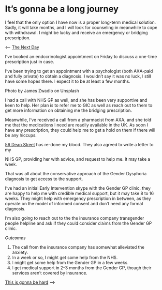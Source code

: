 # It’s gonna be a long journey
<time datetime="2020-03-27"/>

I feel that the only option I have now is a proper long-term medical solution.
Sadly, it will take months, and I will look for counseling in meanwhile to cope
with withdrawal. I might be lucky and receive an emergency or bridging
prescription.

⟵  [The Next Day][]

I’ve booked an endocrinologist appointment on Friday to discuss a one-time
prescription just in case.

I’ve been trying to get an appointment with a psychologist (both AXA-paid and
fully private) to obtain a diagnosis. I wouldn’t say it was no luck, I still
have some hopes there. I expect it to be at least a few months.

Photo by James Zwadlo on Unsplash

I had a call with NHS GP as well, and she has been very supportive and keen to
help. Her plan is to refer me to GIC as well as reach out to them to get more
information on obtaining me the bridging prescription.

Meanwhile, I’ve received a call from a pharmacist from AXA, and she told me
that the medications I need are readily available in the UK. As soon I have any
prescription, they could help me to get a hold on them if there will be any
hiccups.

[56 Dean Street][56T] has re-done my blood. They also agreed to write a letter to my

NHS GP, providing her with advice, and request to help me. It may take a week.

That was all about the conservative approach of the Gender Dysphoria diagnosis
to get access to the support.

I’ve had an initial Early Intervention skype with the Gender GP clinic, they
are happy to help me with credible medical support, but it may take 8 to 16
weeks. They might help with emergency prescription in between, as they operate
on the model of informed consent and don’t need any formal diagnosis.

I’m also going to reach out to the the insurance company transgender people
helpline and ask if they could consider claims from the Gender GP clinic.

*Outcomes*

1. The call from the insurance company has somewhat alleviated the anxiety.
2. In a week or so, I might get some help from the NHS.
3. I might get some help from the Gender GP in a few weeks.
4. I get medical support in 2–3 months from the Gender GP, though their services
aren’t covered by insurance.

[This is gonna be hard][] ⟶

[The Next Day]: <https://yottatsa.name/Activism/the-next-day.html>
[This is gonna be hard]: <https://yottatsa.name/Activism/this-is-gonna-be-hard.html>
[56T]: <https://dean.st/56t/>
